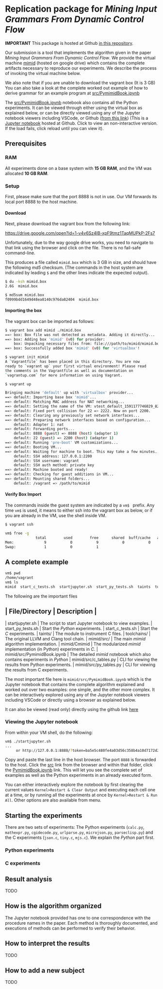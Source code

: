# Replication package for _Mining Input Grammars From Dynamic Control Flow_

**IMPORTANT** This package is hosted at Github [in this repository](https://github.com/vrthra/mimid).

Our submission is a tool that implements the algorithm given in the paper
_Mining Input Grammars From Dynamic Control Flow_.
We provide the virtual machine [mimid](https://drive.google.com/open?id=1-v4v6Sz4IB-xpF9tmz1TaqMUPkP-2Fs7)
(hosted on google drive) which contains the complete artifacts necessary to
reproduce our experiments. We describe the process of invoking the virtual
machine below.

We also note that if you are unable to download the vagrant box (It is 3 GB)
You can also take a look at the complete worked out example of how to derive
grammar for an example program at [src/PymimidBook.ipynb](https://github.com/vrthra/mimid/blob/master/src/PymimidBook.ipynb)

The [src/PymimidBook.ipynb](https://github.com/vrthra/mimid/blob/master/src/PymimidBook.ipynb)
notebook also contains all the Python experiments. It can be viewed through
either using the virtual box as explained below, or can be directly viewed using
any of the Jupyter notebook viewers including VSCode, or Github ([from this link](https://github.com/vrthra/mimid/blob/master/src/PymimidBook.ipynb))
(This is a [Jupyter notebook](https://jupyter.org) hosted at Github. Click to view an non-interactive version. If the load fails, click reload until you can view it).

## Prerequisites

### RAM

All experiments done on a base system with **15 GB RAM**, and the VM was
allocated **10 GB RAM**.

### Setup

First, please make sure that the port 8888 is not in use. Our VM forwards its
local port 8888 to the host machine.

#### Download

Next, please download the vagrant box from the following link:

https://drive.google.com/open?id=1-v4v6Sz4IB-xpF9tmz1TaqMUPkP-2Fs7

Unfortunately, due to the way google drive works, you need to navigate to that
link using the browser and click on the file. There is no fail-safe command-line.

This produces a file called `mimid.box` which is 3 GB in size, and should have
the following _md5_ checksum. (The commands in the host system are indicated by
leading `$` and the other lines indicate the expected output).

```bash
$ du -ksh mimid.box
2.6G  mimid.box

$ md5sum mimid.box 
f0999bdd1649d48ea8140c976da82404  mimid.box
```

#### Importing the box

The vagrant box can be imported as follows:

```bash
$ vagrant box add mimid ./mimid.box
==> box: Box file was not detected as metadata. Adding it directly...
==> box: Adding box 'mimid' (v0) for provider: 
    box: Unpacking necessary files from: file:///path/to/mimid/mimid.box
==> box: Successfully added box 'mimid' (v0) for 'virtualbox'!

$ vagrant init mimid
A `Vagrantfile` has been placed in this directory. You are now
ready to `vagrant up` your first virtual environment! Please read
the comments in the Vagrantfile as well as documentation on
`vagrantup.com` for more information on using Vagrant.

$ vagrant up

Bringing machine 'default' up with 'virtualbox' provider...
==> default: Importing base box 'mimid'...
==> default: Matching MAC address for NAT networking...
==> default: Setting the name of the VM: vtest_default_1591177746029_82328
==> default: Fixed port collision for 22 => 2222. Now on port 2200.
==> default: Clearing any previously set network interfaces...
==> default: Preparing network interfaces based on configuration...
    default: Adapter 1: nat
==> default: Forwarding ports...
    default: 8888 (guest) => 8888 (host) (adapter 1)
    default: 22 (guest) => 2200 (host) (adapter 1)
==> default: Running 'pre-boot' VM customizations...
==> default: Booting VM...
==> default: Waiting for machine to boot. This may take a few minutes...
    default: SSH address: 127.0.0.1:2200
    default: SSH username: vagrant
    default: SSH auth method: private key
==> default: Machine booted and ready!
==> default: Checking for guest additions in VM...
==> default: Mounting shared folders...
    default: /vagrant => /path/to/mimid
```

#### Verify Box Import

The commands inside the guest system are indicated by a `vm$ ` prefix. Any
time `vm$` is used, it means to either ssh into the vagrant box as below, or if
you are already in the VM, use the shell inside VM.

```bash
$ vagrant ssh

vm$ free -g
              total        used        free      shared  buff/cache   available
Mem:              9           0           9           0           0           9
Swap:             1           0           1
```

## A complete example

```bash
vm$ pwd
/home/vagrant
vm$ ls
mimid  start_c_tests.sh  startjupyter.sh  start_py_tests.sh  taints  toolchains
```

The following are the important files

| File/Directory      | Description |
-------------------------------
| startjupyter.sh              | The script to start Jupyter notebook to view examples.
| start_py_tests.sh            | Start the _Python_ experiments.
| start_c_tests.sh             | Start the _C_ experiments.
| taints/                      | The module to instrument C files.
| toolchains/                  | The original LLVM and Clang tool chain.
| mimid/src/                   | The main _mimid_ algorithm implementation.
| mimid/Cmimid                 | The modularized _mimid_ implementation (in Python) experiments in _C_.
| mimid/src/PymimidBook.ipynb  | The detailed _mimid_ notebook which also contains experiments in _Python_
| mimid/src/c_tables.py        | CLI for viewing the results from Python experiments.
| mimid/src/py_tables.py       | CLI for viewing the results from C experiments.

The most important file here is `mimid/src/PymimidBook.ipynb` which is the
Jupyter notebook that contains the complete algorithm explained and worked out
over two examples: one simple, and the other more complex. It can be
interactively explored using any of the Jupyter notebook viewers including
VSCode or directly using a browser as explained below.

It can also be viewed (read only) directly using the github link [here](https://github.com/vrthra/mimid/blob/master/src/PymimidBook.ipynb)

### Viewing the Jupyter notebook

From within your VM shell, do the following:

```bash
vm$ ./startjupyter.sh
...
     or http://127.0.0.1:8888/?token=ba5e5c480fe4a03d56c358b4a10d7172d2b19ff4537be55e
```

Copy and paste the last line in the host browser. The port `8888` is forwarded
to the host. Click the [src](http://127.0.0.1:8888/tree/src) link from the
browser and within that folder, click the [PymimidBook.ipynb](http://127.0.0.1:8888/notebooks/src/PymimidBook.ipynb)
link. This will let you see the complete set of examples as well as the
Python experiments in an already executed form.

You can either interactively explore the notebook by first clearing the
current values `Kernel>Restart & Clear Output` and executing each cell
one at a time, or by running all the experiments at once by
`Kernel>Restart & Run All`. Other options are also available from menu.


## Starting the experiments

There are two sets of experiments: The Python experiments
(`calc.py`, `mathexpr.py`, `cgidecode.py`, `urlparse.py`, `microjson.py`, `parseclisp.py`)
and the C experiments
(`json.c`, `tiny.c`, `mjs.c`).
We explain the _Python_ part first.

### Python experiments

### C experiments

## Result analysis

TODO
## How is the algorithm organized

The Jupyter notebook provided has one to one correspondence with the
procedure names in the paper. Each method is thoroughly documented,
and executions of methods can be performed to verify their behavior.

## How to interpret the results

TODO

## How to add a new subject

TODO

